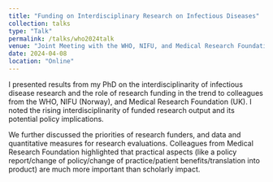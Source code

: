 ```yaml
---
title: "Funding on Interdisciplinary Research on Infectious Diseases"
collection: talks
type: "Talk"
permalink: /talks/who2024talk
venue: "Joint Meeting with the WHO, NIFU, and Medical Research Foundation"
date: 2024-04-08
location: "Online"
---
```

I presented results from my PhD on the interdisciplinarity of infectious disease research and the role of research funding in the trend to colleagues from the WHO, NIFU (Norway), and Medical Research Foundation (UK). I noted the rising interdisciplinarity of funded research output and its potential policy implications.

We further discussed the priorities of research funders, and data and quantitative measures for research evaluations. Colleagues from Medical Research Foundation highlighted that practical aspects (like a policy report/change of policy/change of practice/patient benefits/translation into product) are much more important than scholarly impact.